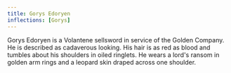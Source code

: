 ```yaml
---
title: Gorys Edoryen
inflections: [Gorys]
---
```


Gorys Edoryen is a Volantene sellsword in service of the Golden Company. He is described as cadaverous looking. His hair is as red as blood and tumbles about his shoulders in oiled ringlets. He wears a lord's ransom in golden arm rings and a leopard skin draped across one shoulder.


